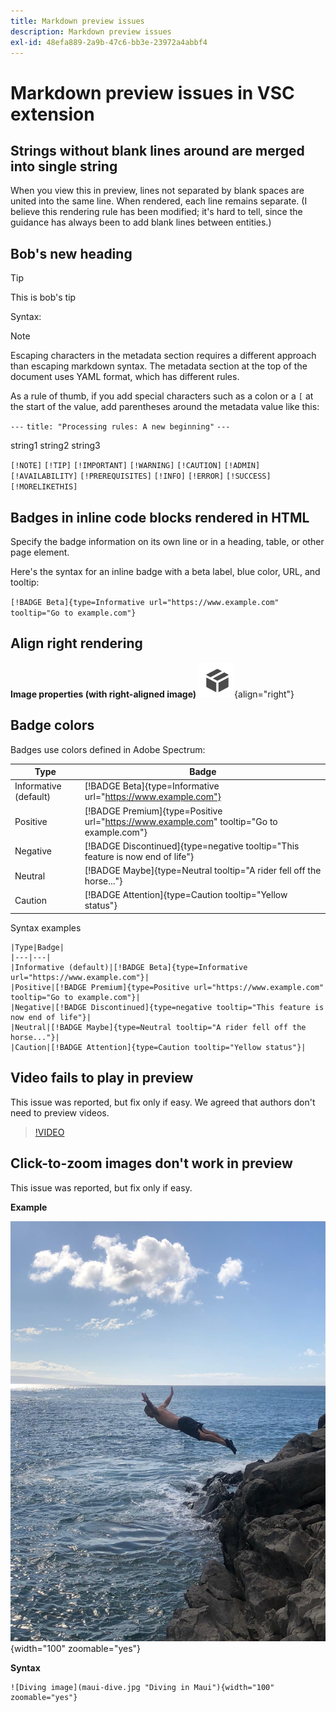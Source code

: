 ```yaml
---
title: Markdown preview issues
description: Markdown preview issues
exl-id: 48efa889-2a9b-47c6-bb3e-23972a4abbf4
---
```

# Markdown preview issues in VSC extension

## Strings without blank lines around are merged into single string

When you view this in preview, lines not separated by blank spaces are united into the same line. When rendered, each line remains separate. (I believe this rendering rule has been modified; it's hard to tell, since the guidance has always been to add blank lines between entities.)

## Bob's new heading

>[!TIP]
>
>This is bob's tip


Syntax:

>[!NOTE]
>
>Escaping characters in the metadata section requires a different approach than escaping markdown syntax. The metadata section at the top of the document uses YAML format, which has different rules.
>
>As a rule of thumb, if you add special characters such as a colon or a `[` at the start of the value, add parentheses around the metadata value like this:
>
>`---`
>`title: "Processing rules: A new beginning"`
>`---`

string1
string2
string3

`[!NOTE]`
`[!TIP]`
`[!IMPORTANT]`
`[!WARNING]`
`[!CAUTION]`
`[!ADMIN]`
`[!AVAILABILITY]`
`[!PREREQUISITES]`
`[!INFO]`
`[!ERROR]`
`[!SUCCESS]`
`[!MORELIKETHIS]`

## Badges in inline code blocks rendered in HTML

Specify the badge information on its own line or in a heading, table, or other page element. 

Here's the syntax for an inline badge with a beta label, blue color, URL, and tooltip:

`[!BADGE Beta]{type=Informative url="https://www.example.com" tooltip="Go to example.com"}`

## Align right rendering

**Image properties (with right-aligned image)** ![alt text](assets/package.png "Package hover text"){align="right"}

## Badge colors

Badges use colors defined in Adobe Spectrum:

|Type|Badge|
|---|---|
|Informative (default)|[!BADGE Beta]{type=Informative url="https://www.example.com"}|
|Positive|[!BADGE Premium]{type=Positive url="https://www.example.com" tooltip="Go to example.com"}|
|Negative|[!BADGE Discontinued]{type=negative tooltip="This feature is now end of life"}|
|Neutral|[!BADGE Maybe]{type=Neutral tooltip="A rider fell off the horse..."}|
|Caution|[!BADGE Attention]{type=Caution tooltip="Yellow status"}|

Syntax examples

```
|Type|Badge|
|---|---|
|Informative (default)|[!BADGE Beta]{type=Informative url="https://www.example.com"}|
|Positive|[!BADGE Premium]{type=Positive url="https://www.example.com" tooltip="Go to example.com"}|
|Negative|[!BADGE Discontinued]{type=negative tooltip="This feature is now end of life"}|
|Neutral|[!BADGE Maybe]{type=Neutral tooltip="A rider fell off the horse..."}|
|Caution|[!BADGE Attention]{type=Caution tooltip="Yellow status"}|
```

## Video fails to play in preview

This issue was reported, but fix only if easy. We agreed that authors don't need to preview videos.

>[!VIDEO](https://video.tv.adobe.com/v/27069/?quality=12&learn=on)

## Click-to-zoom images don't work in preview

This issue was reported, but fix only if easy. 

**Example**

![Diving image](/help/test-guide/authoring-guide/assets/maui-dive.jpg "Diving in Maui"){width="100" zoomable="yes"}

**Syntax**

```
![Diving image](maui-dive.jpg "Diving in Maui"){width="100" zoomable="yes"}
```
